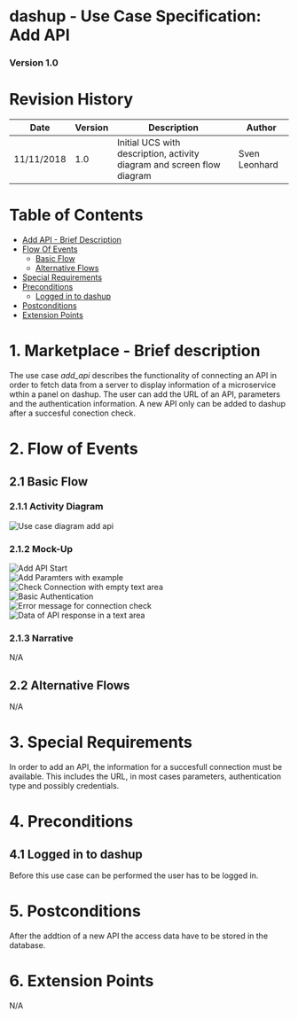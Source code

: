 ﻿dashup - Use Case Specification: Add API
============================================
### Version 1.0

# Revision History

| Date       | Version | Description                                                            | Author           |
|------------|---------|------------------------------------------------------------------------|------------------|
| 11/11/2018 | 1.0     | Initial UCS with description, activity diagram and screen flow diagram | Sven Leonhard |

# Table of Contents

- [Add API - Brief Description](#1-marketplace---brief-description) 
- [Flow Of Events](#2-flow-of-events)
    - [Basic Flow](#21-basic-flow)  
    - [Alternative Flows](#22-alternative-flows)
- [Special Requirements](#3-special-requirements)
- [Preconditions](#4-preconditions)
    - [Logged in to dashup](#41-logged-in-to-dashup)
- [Postconditions](#5-postconditions) 
- [Extension Points](#6-extension-points)
   
# 1. Marketplace - Brief description
The use case _add_api_ describes the functionality of connecting an API in order to fetch data from a server to display information of a microservice wthin a panel on dashup.
The user can add the URL of an API, parameters and the authentication information. A new API only can be added to dashup after a succesful conection check.

# 2. Flow of Events

## 2.1 Basic Flow

### 2.1.1 Activity Diagram
<img src="./add_api.png" alt="Use case diagram add api" />

### 2.1.2 Mock-Up
<img src="./mockups/add_api_start.png" alt="Add API Start" />
<br />
<img src="./mockups/add_api_fuel.png" alt="Add Paramters with example" />
<br />
<img src="./mockups/add_api_check_no.png" alt="Check Connection with empty text area" />
<br />
<img src="./mockups/add_api_check_basic.png" alt="Basic Authentication" />
<br />
<img src="./mockups/add_api_check_error.png" alt="Error message for connection check" />
<br />
<img src="./mockups/add_api_check_sucess.png" alt="Data of API response in a text area" />

### 2.1.3 Narrative

N/A

## 2.2 Alternative Flows
N/A

# 3. Special Requirements
In order to add an API, the information for a succesfull connection must be available. This includes the URL, in most cases parameters, authentication type and possibly credentials. 

# 4. Preconditions

## 4.1 Logged in to dashup
Before this use case can be performed the user has to be logged in.


# 5. Postconditions
After the addtion of a new API the access data have to be stored in the database. 

# 6. Extension Points
N/A